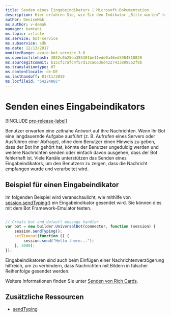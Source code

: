 ```yaml
---
title: Senden eines Eingabeindikators | Microsoft-Dokumentation
description: Hier erfahren Sie, wie Sie den Indikator „Bitte warten“ hinzufügen, um einem Benutzer mitzuteilen, dass ein Bot gerade eine Anforderung mithilfe des Bot Framework SDK für Node.js verarbeitet.
author: DeniseMak
ms.author: v-demak
manager: kamrani
ms.topic: article
ms.service: bot-service
ms.subservice: sdk
ms.date: 12/13/2017
monikerRange: azure-bot-service-3.0
ms.openlocfilehash: 3852c0b25ea385301be11edd0a46ed5984510820
ms.sourcegitcommit: b15cf37afc4f57d13ca6636d4227433809562f8b
ms.translationtype: HT
ms.contentlocale: de-DE
ms.lasthandoff: 01/11/2019
ms.locfileid: "54224865"
---
```

# <a name="send-a-typing-indicator"></a>Senden eines Eingabeindikators 

[!INCLUDE [pre-release-label](../includes/pre-release-label-v3.md)]

Benutzer erwarten eine zeitnahe Antwort auf ihre Nachrichten. Wenn Ihr Bot eine langdauernde Aufgabe ausführt (z. B. Aufrufen eines Servers oder Ausführen einer Abfrage), ohne dem Benutzer einen Hinweis zu geben, dass der Bot ihn gehört hat, könnte der Benutzer ungeduldig werden und weitere Nachrichten senden oder einfach davon ausgehen, dass der Bot fehlerhaft ist.
Viele Kanäle unterstützen das Senden eines Eingabeindikators, um den Benutzern zu zeigen, dass die Nachricht empfangen wurde und verarbeitet wird.


## <a name="typing-indicator-example"></a>Beispiel für einen Eingabeindikator

Im folgenden Beispiel wird veranschaulicht, wie mithilfe von [session.sendTyping()][SendTyping] ein Eingabeindikator gesendet wird.  Sie können dies mit dem Bot Framework-Emulator testen.


```javascript

// Create bot and default message handler
var bot = new builder.UniversalBot(connector, function (session) {
    session.sendTyping();
    setTimeout(function () {
        session.send("Hello there...");
    }, 3000);
});
```

Eingabeindikatoren sind auch beim Einfügen einer Nachrichtenverzögerung hilfreich, um zu verhindern, dass Nachrichten mit Bildern in falscher Reihenfolge gesendet werden.

Weitere Informationen finden Sie unter [Senden von Rich Cards](bot-builder-nodejs-send-rich-cards.md).


## <a name="additional-resources"></a>Zusätzliche Ressourcen

* [sendTyping][SendTyping]


[SendTyping]: https://docs.botframework.com/en-us/node/builder/chat-reference/classes/_botbuilder_d_.session#sendtyping
[IMessage]: http://docs.botframework.com/en-us/node/builder/chat-reference/interfaces/_botbuilder_d_.imessage

